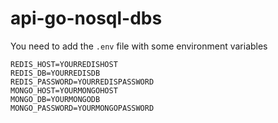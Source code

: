 # api-go-nosql-dbs

You need to add the `.env` file with some environment variables

```
REDIS_HOST=YOURREDISHOST
REDIS_DB=YOURREDISDB
REDIS_PASSWORD=YOURREDISPASSWORD
MONGO_HOST=YOURMONGOHOST
MONGO_DB=YOURMONGODB
MONGO_PASSWORD=YOURMONGOPASSWORD
```